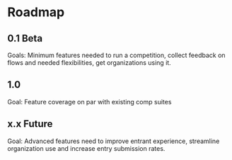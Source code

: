 # Roadmap

## 0.1 Beta
Goals: Minimum features needed to run a competition, collect feedback on flows and needed flexibilities, get organizations using it.

## 1.0
Goal: Feature coverage on par with existing comp suites

## x.x Future
Goal: Advanced features need to improve entrant experience, streamline organization use and increase entry submission rates.
